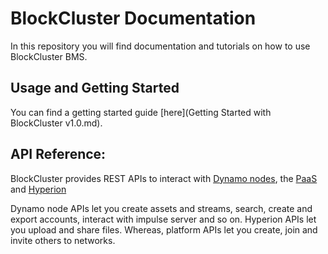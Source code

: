 # BlockCluster Documentation
In this repository you will find documentation and tutorials on how to use BlockCluster BMS.

## Usage and Getting Started
You can find a getting started guide [here](Getting Started with BlockCluster v1.0.md).

## API Reference:

BlockCluster provides REST APIs to interact with [Dynamo nodes](https://node.api.blockcluster.io), the [PaaS](https://platform.api.blockcluster.io) and [Hyperion](https://hyperion.api.blockcluster.io)

Dynamo node APIs let you create assets and streams, search, create and export accounts, interact with impulse server and so on. Hyperion APIs let you upload and share files. Whereas, platform APIs let you create, join and invite others to networks.

